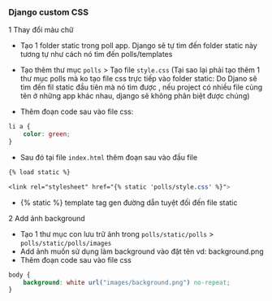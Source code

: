 ### Django custom CSS

1 Thay đổi màu chữ
- Tạo 1 folder static trong poll app. Django sẽ tự tìm đến folder static này tương tự như cách nó tìm đến polls/templates

- Tạo thêm thư mục `polls` > Tạo file `style.css` 
  (Tại sao lại phải tạo thêm 1 thư mục polls mà ko tạo file css trực tiếp vào folder static: Do Djano sẽ tìm đến fil static đầu tiên mà nó tìm được , nếu project có nhiều file cùng tên ở những app khác nhau, django sẽ không phân biệt được chúng)

- Thêm đoạn code sau vào file css: 
```css
li a {
    color: green;
}
```
- Sau đó tại file `index.html` thêm đoạn sau vào đầu file 
```css
{% load static %} 

<link rel="stylesheet" href="{% static 'polls/style.css' %}">
```
- {% static %} template tag gen đường dẫn tuyệt đối đến file static

2 Add ảnh background
- Tạo 1 thư mục con lưu trữ ảnh trong `polls/static/polls` > `polls/static/polls/images`
- Add ảnh muốn sử dụng làm background vào đặt tên vd: background.png
- Thêm đoạn code sau vào file css 
```css
body {
    background: white url("images/background.png") no-repeat;
}
```

